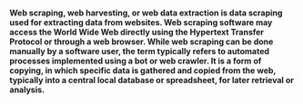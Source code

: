 #### Web scraping, web harvesting, or web data extraction is data scraping used for extracting data from websites. Web scraping software may access the World Wide Web directly using the Hypertext Transfer Protocol or through a web browser. While web scraping can be done manually by a software user, the term typically refers to automated processes implemented using a bot or web crawler. It is a form of copying, in which specific data is gathered and copied from the web, typically into a central local database or spreadsheet, for later retrieval or analysis.
